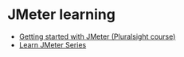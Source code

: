 # JMeter learning

* [Getting started with JMeter (Pluralsight course)](getting-started-with-jmeter-nodes.md)
* [Learn JMeter Series](learn-jmeter.md)